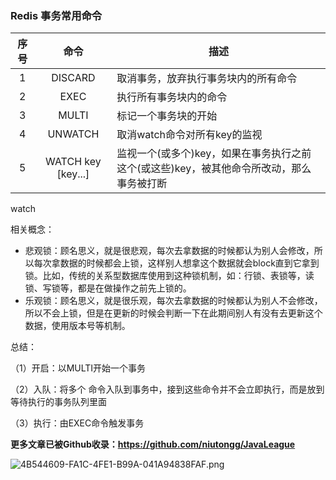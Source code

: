 ### Redis 事务常用命令

| 序号 |        命令        | 描述                                                         |
| :--: | :----------------: | ------------------------------------------------------------ |
|  1   |      DISCARD       | 取消事务，放弃执行事务块内的所有命令                         |
|  2   |        EXEC        | 执行所有事务块内的命令                                       |
|  3   |       MULTI        | 标记一个事务块的开始                                         |
|  4   |      UNWATCH       | 取消watch命令对所有key的监视                                 |
|  5   | WATCH key [key...] | 监视一个(或多个)key，如果在事务执行之前这个(或这些)key，被其他命令所改动，那么事务被打断 |



watch

相关概念：

* 悲观锁：顾名思义，就是很悲观，每次去拿数据的时候都认为别人会修改，所以每次拿数据的时候都会上锁，这样别人想拿这个数据就会block直到它拿到锁。比如，传统的关系型数据库使用到这种锁机制，如：行锁、表锁等，读锁、写锁等，都是在做操作之前先上锁的。
* 乐观锁：顾名思义，就是很乐观，每次去拿数据的时候都认为别人不会修改，所以不会上锁，但是在更新的时候会判断一下在此期间别人有没有去更新这个数据，使用版本号等机制。



总结：

（1）开启：以MULTI开始一个事务

（2）入队：将多个 命令入队到事务中，接到这些命令并不会立即执行，而是放到等待执行的事务队列里面

（3）执行：由EXEC命令触发事务





**更多文章已被Github收录：https://github.com/niutongg/JavaLeague**

![4B544609-FA1C-4FE1-B99A-041A94838FAF.png](http://ww1.sinaimg.cn/large/006FuVcvgy1gulvyk74wcj61kc1mgdox02.jpg)